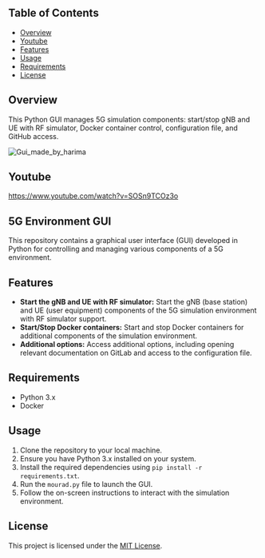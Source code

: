 ## Table of Contents

- [Overview](#overview)
- [Youtube](#Youtube)
- [Features](#Features)
- [Usage](#usage)
- [Requirements](#Requirements)
- [License](#license)

## Overview
This Python GUI manages 5G simulation components: start/stop gNB and UE with RF simulator, Docker container control, configuration file, and GitHub access.

![Gui_made_by_harima](https://github.com/Mouradnetworking/GUI-for-OAI/assets/155429869/0a95bb3f-9062-40e6-8d80-f3dd7727d393)

## Youtube
https://www.youtube.com/watch?v=SOSn9TCOz3o
## 5G Environment GUI

This repository contains a graphical user interface (GUI) developed in Python for controlling and managing various components of a 5G environment.

## Features

- **Start the gNB and UE with RF simulator:** Start the gNB (base station) and UE (user equipment) components of the 5G simulation environment with RF simulator support.
- **Start/Stop Docker containers:** Start and stop Docker containers for additional components of the simulation environment.
- **Additional options:** Access additional options, including opening relevant documentation on GitLab and access to the configuration file.

## Requirements

- Python 3.x
- Docker 

## Usage

1. Clone the repository to your local machine.
2. Ensure you have Python 3.x installed on your system.
3. Install the required dependencies using `pip install -r requirements.txt`.
4. Run the `mourad.py` file to launch the GUI.
5. Follow the on-screen instructions to interact with the simulation environment.

## License

This project is licensed under the [MIT License](LICENSE).
